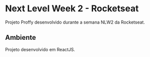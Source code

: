 # Next Level Week 2 - Rocketseat

Projeto Proffy desenvolvido durante a semana NLW2 da Rocketseat.

## Ambiente

Projeto desenvolvido em ReactJS.

## 